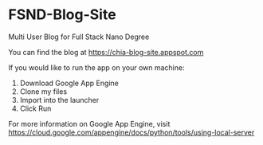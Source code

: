 # FSND-Blog-Site
Multi User Blog for Full Stack Nano Degree 

You can find the blog at https://chia-blog-site.appspot.com

If you would like to run the app on your own machine:
  1. Download Google App Engine
  2. Clone my files
  3. Import into the launcher
  4. Click Run
  
For more information on Google App Engine, visit https://cloud.google.com/appengine/docs/python/tools/using-local-server
